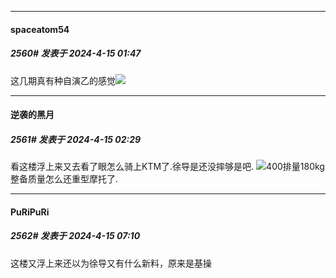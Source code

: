 ﻿
*****

####  spaceatom54  
##### 2560#       发表于 2024-4-15 01:47

这几期真有种自演乙的感觉<img src="https://static.saraba1st.com/image/smiley/face2017/004.gif" referrerpolicy="no-referrer">


*****

####  逆袭的黑月  
##### 2561#       发表于 2024-4-15 02:29

看这楼浮上来又去看了眼怎么骑上KTM了.徐导是还没摔够是吧.
<img src="https://static.saraba1st.com/image/smiley/face2017/067.png" referrerpolicy="no-referrer">400排量180kg整备质量怎么还重型摩托了.


*****

####  PuRiPuRi  
##### 2562#       发表于 2024-4-15 07:10

这楼又浮上来还以为徐导又有什么新料，原来是基操

